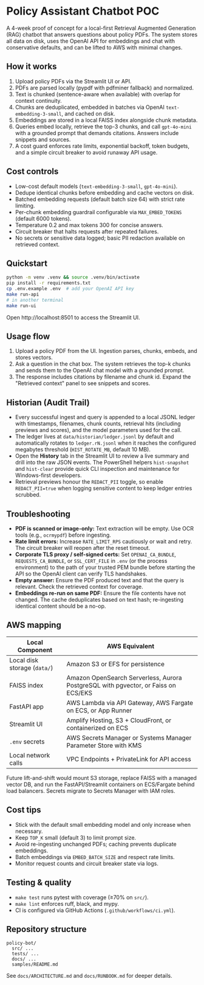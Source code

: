 # Policy Assistant Chatbot POC

A 4-week proof of concept for a local-first Retrieval Augmented Generation (RAG) chatbot
that answers questions about policy PDFs. The system stores all data on disk, uses the
OpenAI API for embeddings and chat with conservative defaults, and can be lifted to AWS
with minimal changes.

## How it works

1. Upload policy PDFs via the Streamlit UI or API.
2. PDFs are parsed locally (pypdf with pdfminer fallback) and normalized.
3. Text is chunked (sentence-aware when available) with overlap for context continuity.
4. Chunks are deduplicated, embedded in batches via OpenAI `text-embedding-3-small`, and
   cached on disk.
5. Embeddings are stored in a local FAISS index alongside chunk metadata.
6. Queries embed locally, retrieve the top-3 chunks, and call `gpt-4o-mini` with a grounded
   prompt that demands citations. Answers include snippets and sources.
7. A cost guard enforces rate limits, exponential backoff, token budgets, and a simple
   circuit breaker to avoid runaway API usage.

## Cost controls

- Low-cost default models (`text-embedding-3-small`, `gpt-4o-mini`).
- Dedupe identical chunks before embedding and cache vectors on disk.
- Batched embedding requests (default batch size 64) with strict rate limiting.
- Per-chunk embedding guardrail configurable via `MAX_EMBED_TOKENS` (default 6000 tokens).
- Temperature 0.2 and max tokens 300 for concise answers.
- Circuit breaker that halts requests after repeated failures.
- No secrets or sensitive data logged; basic PII redaction available on retrieved context.

## Quickstart

```bash
python -m venv .venv && source .venv/bin/activate
pip install -r requirements.txt
cp .env.example .env  # add your OpenAI API key
make run-api
# in another terminal
make run-ui
```

Open http://localhost:8501 to access the Streamlit UI.

## Usage flow

1. Upload a policy PDF from the UI. Ingestion parses, chunks, embeds, and stores vectors.
2. Ask a question in the chat box. The system retrieves the top-k chunks and sends them to
   the OpenAI chat model with a grounded prompt.
3. The response includes citations by filename and chunk id. Expand the "Retrieved context"
   panel to see snippets and scores.

## Historian (Audit Trail)

- Every successful ingest and query is appended to a local JSONL ledger with timestamps,
  filenames, chunk counts, retrieval hits (including previews and scores), and the model
  parameters used for the call.
- The ledger lives at `data/historian/ledger.jsonl` by default and automatically rotates to
  `ledger.rN.jsonl` when it reaches the configured megabytes threshold (`HIST_ROTATE_MB`,
  default 10 MB).
- Open the **History** tab in the Streamlit UI to review a live summary and drill into the
  raw JSON events. The PowerShell helpers `hist-snapshot` and `hist-clear` provide quick CLI
  inspection and maintenance for Windows-first developers.
- Retrieval previews honour the `REDACT_PII` toggle, so enable `REDACT_PII=true` when logging
  sensitive content to keep ledger entries scrubbed.

## Troubleshooting

- **PDF is scanned or image-only:** Text extraction will be empty. Use OCR tools (e.g.,
  `ocrmypdf`) before ingesting.
- **Rate limit errors:** Increase `RATE_LIMIT_RPS` cautiously or wait and retry. The
  circuit breaker will reopen after the reset timeout.
- **Corporate TLS proxy / self-signed certs:** Set `OPENAI_CA_BUNDLE`,
  `REQUESTS_CA_BUNDLE`, or `SSL_CERT_FILE` in `.env` (or the process environment) to the
  path of your trusted PEM bundle before starting the API so the OpenAI client can verify
  TLS handshakes.
- **Empty answer:** Ensure the PDF produced text and that the query is relevant. Check the
  retrieved context for coverage.
- **Embeddings re-run on same PDF:** Ensure the file contents have not changed. The cache
  deduplicates based on text hash; re-ingesting identical content should be a no-op.

## AWS mapping

| Local Component | AWS Equivalent |
| --------------- | -------------- |
| Local disk storage (`data/`) | Amazon S3 or EFS for persistence |
| FAISS index | Amazon OpenSearch Serverless, Aurora PostgreSQL with pgvector, or Faiss on ECS/EKS |
| FastAPI app | AWS Lambda via API Gateway, AWS Fargate on ECS, or App Runner |
| Streamlit UI | Amplify Hosting, S3 + CloudFront, or containerized on ECS |
| `.env` secrets | AWS Secrets Manager or Systems Manager Parameter Store with KMS |
| Local network calls | VPC Endpoints + PrivateLink for API access |

Future lift-and-shift would mount S3 storage, replace FAISS with a managed vector DB, and
run the FastAPI/Streamlit containers on ECS/Fargate behind load balancers. Secrets migrate
to Secrets Manager with IAM roles.

## Cost tips

- Stick with the default small embedding model and only increase when necessary.
- Keep `TOP_K` small (default 3) to limit prompt size.
- Avoid re-ingesting unchanged PDFs; caching prevents duplicate embeddings.
- Batch embeddings via `EMBED_BATCH_SIZE` and respect rate limits.
- Monitor request counts and circuit breaker state via logs.

## Testing & quality

- `make test` runs pytest with coverage (≥70% on `src/`).
- `make lint` enforces ruff, black, and mypy.
- CI is configured via GitHub Actions (`.github/workflows/ci.yml`).

## Repository structure

```
policy-bot/
  src/ ...
  tests/ ...
  docs/ ...
  samples/README.md
```

See `docs/ARCHITECTURE.md` and `docs/RUNBOOK.md` for deeper details.
